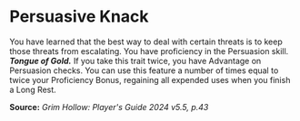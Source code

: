 # Persuasive Knack

You have learned that the best way to deal with certain threats is to keep those threats from escalating. You have proficiency in the Persuasion skill.  
***Tongue of Gold.*** If you take this trait twice, you have Advantage on Persuasion checks. You can use this feature a number of times equal to twice your Proficiency Bonus, regaining all expended uses when you finish a Long Rest.

**Source:** *Grim Hollow: Player's Guide 2024 v5.5, p.43*